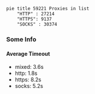 
```mermaid
pie title 59221 Proxies in list
    "HTTP" : 27214
    "HTTPS": 9137
    "SOCKS" : 30374
```

### Some Info
#### Average Timeout

- mixed: 3.6s
- http: 1.8s
- https: 8.2s
- socks: 5.2s